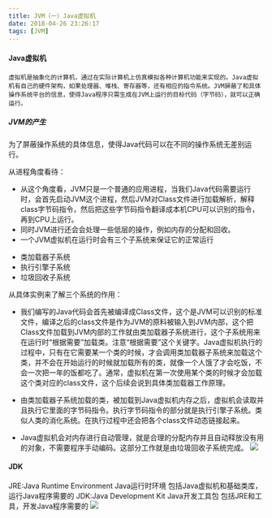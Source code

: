 ```yaml
---
title: JVM（一）Java虚拟机
date: 2018-04-26 23:26:17
tags: [JVM]
---
```

#### Java虚拟机
	虚拟机是抽象化的计算机，通过在实际计算机上仿真模拟各种计算机功能来实现的。Java虚拟机有自己的硬件架构，如果处理器、堆栈、寄存器等，还有相应的指令系统。JVM屏蔽了和具体操作系统平台的信息，使得Java程序只需生成在JVM上运行的目标代码（字节码），就可以正确运行。
##### JVM的产生
为了屏蔽操作系统的具体信息，使得Java代码可以在不同的操作系统无差别运行。

从进程角度看待：
 + 从这个角度看，JVM只是一个普通的应用进程，当我们Java代码需要运行时，会首先启动JVM这个进程，然后JVM对Class文件进行加载解析，解释class字节码指令，然后把这些字节码指令翻译成本机CPU可以识别的指令，再到CPU上运行。
 + 同时JVM进行还会会处理一些低层的操作，例如内存的分配和回收。
 + 一个JVM虚拟机在运行时会有三个子系统来保证它的正常运行
  - 类加载器子系统
  - 执行引擎子系统
  - 垃圾回收子系统

从具体实例来了解三个系统的作用：

- 我们编写的Java代码会首先被编译成Class文件，这个是JVM可以识别的标准文件，编译之后的class文件是作为JVM的原料被输入到JVM内部，这个把Class文件加载到JVM内部的工作就由类加载器子系统进行，这个子系统用来在运行时“根据需要”加载类。注意“根据需要”这个关键字。Java虚拟机执行的过程中，只有在它需要某一个类的时候，才会调用类加载器子系统来加载这个类，并不会在开始运行的时候就加载所有的类，就像一个人饿了才会吃饭，不会一次把一年的饭都吃了。通常，虚拟机在第一次使用某个类的时候才会加载这个类对应的class文件，这个后续会说到具体类加载器工作原理。

- 由类加载器子系统加载的类，被加载到Java虚拟机内存之后，虚拟机会读取并且执行它里面的字节码指令。执行字节码指令的部分就是执行引擎子系统。类似人类的消化系统。在执行过程中还会把各个class文件动态链接起来。

- Java虚拟机会对内存进行自动管理，就是合理的分配内存并且自动释放没有用的对象，不需要程序手动编码。这部分工作就是由垃圾回收子系统完成。
![](jvmsubsystem.png)

#### JDK
JRE:Java Runtime Environment  Java运行时环境
	包括Java虚拟机和基础类库，运行Java程序需要的
JDK:Java Development Kit Java开发工具包
	包括JRE和工具，开发Java程序需要的
![](jdk.png)
